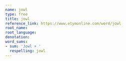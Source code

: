 ```yaml
---
name: jowl
type: free
title: jowl
reference_link: https://www.etymonline.com/word/jowl
root_name: 
root_language: 
denotation: 
word_sums:
- sum: 'Jowl + '
  respelling: jowl
---
```

